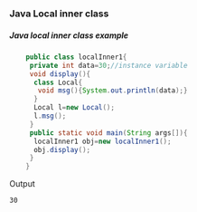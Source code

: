 ### Java Local inner class

##### Java local inner class example

```java
    public class localInner1{  
     private int data=30;//instance variable  
     void display(){  
      class Local{  
       void msg(){System.out.println(data);}  
      }  
      Local l=new Local();  
      l.msg();  
     }  
     public static void main(String args[]){  
      localInner1 obj=new localInner1();  
      obj.display();  
     }  
    }  
```
Output
```
30
```